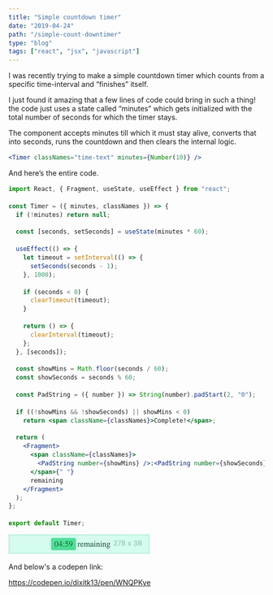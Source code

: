 ```yaml
---
title: "Simple countdown timer"
date: "2019-04-24"
path: "/simple-count-downtimer"
type: "blog"
tags: ["react", "jsx", "javascript"]
---
```


I was recently trying to make a simple countdown timer which counts from a specific time-interval and “finishes” itself.

I just found it amazing that a few lines of code could bring in such a thing!
the code just uses a state called “minutes” which gets initialized with the total number of seconds for which the timer stays.

The component accepts minutes till which it must stay alive, converts that into seconds, runs the countdown and then clears the internal logic.

```jsx
<Timer classNames="time-text" minutes={Number(10)} />
```

And here’s the entire code.

```jsx
import React, { Fragment, useState, useEffect } from "react";

const Timer = ({ minutes, classNames }) => {
  if (!minutes) return null;

  const [seconds, setSeconds] = useState(minutes * 60);

  useEffect(() => {
    let timeout = setInterval(() => {
      setSeconds(seconds - 1);
    }, 1000);

    if (seconds < 0) {
      clearTimeout(timeout);
    }

    return () => {
      clearInterval(timeout);
    };
  }, [seconds]);

  const showMins = Math.floor(seconds / 60);
  const showSeconds = seconds % 60;

  const PadString = ({ number }) => String(number).padStart(2, "0");

  if ((!showMins && !showSeconds) || showMins < 0)
    return <span className={classNames}>Complete!</span>;

  return (
    <Fragment>
      <span className={classNames}>
        <PadString number={showMins} />:<PadString number={showSeconds} />
      </span>{" "}
      remaining
    </Fragment>
  );
};

export default Timer;
```

![count-down-timer](/blog/simple-count-downtimer/count-down-timer.gif)

And below's a codepen link:

https://codepen.io/dixitk13/pen/WNQPKye
